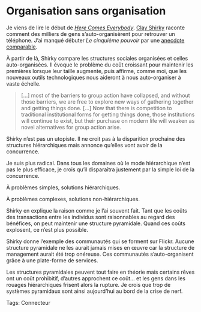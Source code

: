 # Organisation sans organisation

Je viens de lire le début de [*Here Comes Everybody*](http://www.herecomeseverybody.org/). [Clay Shirky](http://www.shirky.com/) raconte comment des milliers de gens s’auto-organisèrent pour retrouver un téléphone. J’ai manqué débuter *Le cinquième pouvoir* par une [anecdote comparable](http://blog.tcrouzet.com/2006/11/27/une-histoire-de-deux-roues/).

À partir de là, Shirky compare les structures sociales organisées et celles auto-organisées. Il évoque le problème du coût croissant pour maintenir les premières lorsque leur taille augmente, puis affirme, comme moi, que les nouveaux outils technologiques nous aideront à nous auto-organiser à vaste échelle.

> \[…\] most of the barriers to group action have collapsed, and without those barriers, we are free to explore new ways of gathering together and getting things done. \[…\] Now that there is competition to traditional institutional forms for getting things done, those institutions will continue to exist, but their purchase on modern life will weaken as novel alternatives for group action arise.

Shirky n’est pas un utopiste. Il ne croit pas à la disparition prochaine des structures hiérarchiques mais annonce qu’elles vont avoir de la concurrence.

Je suis plus radical. Dans tous les domaines où le mode hiérarchique n’est pas le plus efficace, je crois qu’il disparaîtra justement par la simple loi de la concurrence.

À problèmes simples, solutions hiérarchiques.

À problèmes complexes, solutions non-hiérarchiques.

Shirky en explique la raison comme je l’ai souvent fait. Tant que les coûts des transactions entre les individus sont raisonnables au regard des bénéfices, on peut maintenir une structure pyramidale. Quand ces coûts explosent, ce n’est plus possible.

Shirky donne l’exemple des communautés qui se forment sur Flickr. Aucune structure pyramidale ne les aurait jamais mises en œuvre car la structure de management aurait été trop onéreuse. Ces communautés s’auto-organisent grâce à une plate-forme de services.

Les structures pyramidales peuvent tout faire en théorie mais certains rêves ont un coût prohibitif, d’autres approchent ce coût… et les gens dans les rouages hiérarchiques frisent alors la rupture. Je crois que trop de systèmes pyramidaux sont ainsi aujourd’hui au bord de la crise de nerf.

Tags: Connecteur